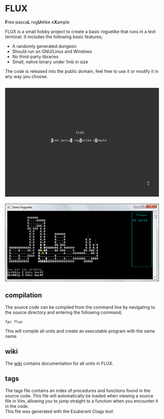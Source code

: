# FLUX
**F**ree pasca**L** rog**U**elike e**X**ample

FLUX is a small hobby project to create a basic roguelike that runs in a text terminal. It includes the following basic features;

 - A randomly generated dungeon
 - Should run on GNU/Linux and Windows
 - No third-party libraries
 - Small, native binary under 1mb in size

The code is released into the public domain, feel free to use it or modify it in any way you choose.

![Animated screenshot](animated_gif.gif)
---
![Windows screenshot](win_screenshot.png)

## compilation  
The source code can be compiled from the command line by navigating to the source directory and entering the following command;  

    fpc flux

This will compile all units and create an executable program with the same name.
## wiki
The [wiki](https://github.com/cyberfilth/FLUX/wiki) contains documentation for all units in FLUX.

## tags
The tags file contains an index of procedures and functions found in the source code. This file will automatically be loaded when viewing a source file in Vim, allowing you to jump straight to a function when you encounter it in the code.  
This file was generated with the Exuberant Ctags tool.
